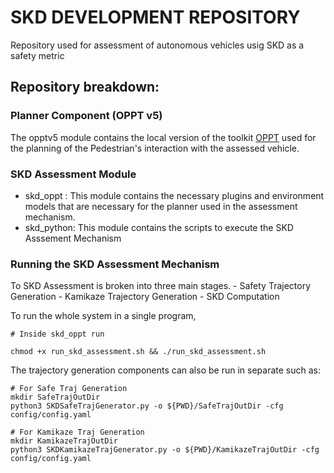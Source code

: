 
SKD DEVELOPMENT REPOSITORY
==========================================================================
Repository used for assessment of autonomous vehicles usig SKD as a safety metric

## Repository breakdown:

### Planner Component (OPPT v5)
The opptv5 module contains the local version of the toolkit [OPPT](https://github.com/RDLLab/oppt) used for the planning of the Pedestrian's interaction with the assessed vehicle.

### SKD Assessment Module
- skd_oppt : This module contains the necessary plugins and environment models that are necessary for the
planner used in the assessment mechanism.
- skd_python: This module contains the scripts to execute the SKD Asssement Mechanism

### Running the SKD Assessment Mechanism
To SKD Assessment is broken into three main stages. 
	- Safety Trajectory Generation
	- Kamikaze Trajectory Generation
	- SKD Computation

To run the whole system in a single program, 
```
# Inside skd_oppt run 

chmod +x run_skd_assessment.sh && ./run_skd_assessment.sh

```

The trajectory generation components can also be run in separate such as:
```
# For Safe Traj Generation
mkdir SafeTrajOutDir
python3 SKDSafeTrajGenerator.py -o ${PWD}/SafeTrajOutDir -cfg config/config.yaml

# For Kamikaze Traj Generation
mkdir KamikazeTrajOutDir
python3 SKDKamikazeTrajGenerator.py -o ${PWD}/KamikazeTrajOutDir -cfg config/config.yaml


```



